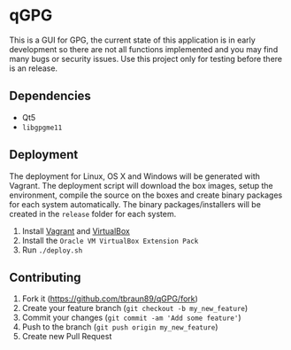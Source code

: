 # qGPG

This is a GUI for GPG, the current state of this application is
in early development so there are not all functions implemented and you
may find many bugs or security issues. Use this project only for testing
before there is an release.

## Dependencies

* Qt5
* `libgpgme11`

## Deployment

The deployment for Linux, OS X and Windows will be generated with Vagrant.
The deployment script will download the box images, setup the environment,
compile the source on the boxes and create binary packages for each system
automatically. The binary packages/installers will be created in the
`release` folder for each system.

1. Install [Vagrant](https://www.vagrantup.com/) and [VirtualBox](https://www.virtualbox.org/)
2. Install the `Oracle VM VirtualBox Extension Pack`
2. Run `./deploy.sh`

## Contributing

1. Fork it (https://github.com/tbraun89/qGPG/fork)
2. Create your feature branch (`git checkout -b my_new_feature`)
3. Commit your changes (`git commit -am 'Add some feature'`)
4. Push to the branch (`git push origin my_new_feature`)
5. Create new Pull Request
